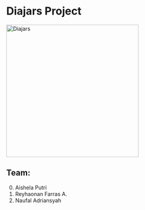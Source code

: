 # Diajars Project
<p>
  <img alt="Diajars" width="350" src="https://cdn.discordapp.com/attachments/773935571282034732/779617461619523624/Login.png">
</p>

## Team:
0. Aishela Putri
1. Reyhaonan Farras A.
2. Naufal Adriansyah
